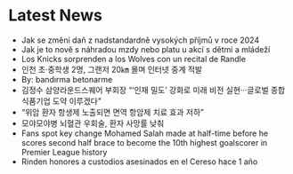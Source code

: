 # Latest News
-  Jak se změní daň z nadstandardně vysokých příjmů v roce 2024
-  Jak je to nově s náhradou mzdy nebo platu u akcí s dětmi a mládeží
-  Los Knicks sorprenden a los Wolves con un recital de Randle
-  인천 초·중학생 2명, 그랜저 20㎞ 몰며 인터넷 중계 적발
-  By: bandırma betonarme
-  김정수 삼양라운드스퀘어 부회장 “‘인재 밀도’ 강화로 미래 비전 실현···글로벌 종합식품기업 도약 이루겠다”
-  “위암 환자 항생제 노출되면 면역 항암제 치료 효과 저하”
-  모야모야병 뇌혈관 우회술, 환자 사망률 낮춰
-  Fans spot key change Mohamed Salah made at half-time before he scores second half brace to become the 10th highest goalscorer in Premier League history
-  Rinden honores a custodios asesinados en el Cereso hace 1 año
